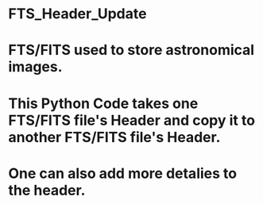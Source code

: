 # FTS_Header_Update
# FTS/FITS used to store astronomical images.
# This Python Code takes one FTS/FITS file's Header and copy it to another FTS/FITS file's Header.
# One can also add more detalies to the header.
